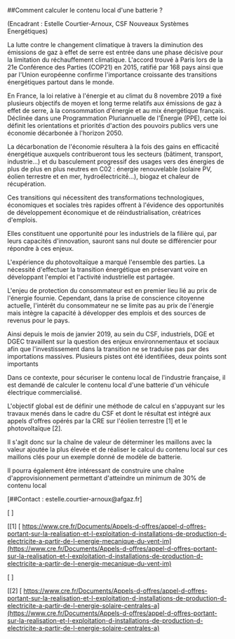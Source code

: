 ##Comment calculer le contenu local d\'une batterie ?

(Encadrant : Estelle Courtier-Arnoux, CSF Nouveaux Systèmes
Energétiques)

La lutte contre le changement climatique à travers la diminution des
émissions de gaz à effet de serre est entrée dans une phase décisive
pour la limitation du réchauffement climatique. L'accord trouvé à Paris
lors de la 21e Conférence des Parties (COP21) en 2015, ratifié par 168
pays ainsi que par l'Union européenne confirme l'importance croissante
des transitions énergétiques partout dans le monde.

En France, la loi relative à l'énergie et au climat du 8 novembre 2019 a
fixé plusieurs objectifs de moyen et long terme relatifs aux émissions
de gaz à effet de serre, à la consommation d'énergie et au mix
énergétique français. Déclinée dans une Programmation Pluriannuelle de
l'Énergie (PPE), cette loi définit les orientations et priorités
d'action des pouvoirs publics vers une économie décarbonée à l'horizon
2050.

La décarbonation de l'économie résultera à la fois des gains en
efficacité́ énergétique auxquels contribueront tous les secteurs
(bâtiment, transport, industrie...) et du basculement progressif des
usages vers des énergies de plus de plus en plus neutres en C02 :
énergie renouvelable (solaire PV, éolien terrestre et en mer,
hydroélectricité́...), biogaz et chaleur de récupération.

Ces transitions qui nécessitent des transformations technologiques,
économiques et sociales très rapides offrent à l'évidence des
opportunités de développement économique et de réindustrialisation,
créatrices d'emplois.

Elles constituent une opportunité pour les industriels de la filière
qui, par leurs capacités d'innovation, sauront sans nul doute se
différencier pour répondre à ces enjeux.

L'expérience du photovoltaïque a marqué l'ensemble des parties. La
nécessité d'effectuer la transition énergétique en préservant voire en
développant l'emploi et l'activité industrielle est partagée.

L\'enjeu de protection du consommateur est en premier lieu lié au prix
de l'énergie fournie. Cependant, dans la prise de conscience citoyenne
actuelle, l'intérêt du consommateur ne se limite pas au prix de
l'énergie mais intègre la capacité à développer des emplois et des
sources de revenus pour le pays.

Ainsi depuis le mois de janvier 2019, au sein du CSF, industriels, DGE
et DGEC travaillent sur la question des enjeux environnementaux et
sociaux afin que l'investissement dans la transition ne se traduise pas
par des importations massives. Plusieurs pistes ont été identifiées,
deux points sont importants

Dans ce contexte, pour sécuriser le contenu local de l'industrie
française, il est demandé de calculer le contenu local d\'une batterie
d\'un véhicule électrique commercialisé.

L'objectif global est de définir une méthode de calcul en s\'appuyant
sur les travaux menés dans le cadre du CSF et dont le résultat est
intégré aux appels d\'offres opérés par la CRE sur l\'éolien terrestre
\[1\] et le photovoltaïque \[2\].

Il s'agit donc sur la chaîne de valeur de déterminer les maillons avec
la valeur ajoutée la plus élevée et de réaliser le calcul du contenu
local sur ces maillons clés pour un exemple donné de modèle de batterie.

Il pourra également être intéressant de construire une chaîne
d'approvisionnement permettant d'atteindre un minimum de 30% de contenu
local

[##Contact : estelle.courtier-arnoux\@afgaz.fr]

[ ]

[\[1\] [
https://www.cre.fr/Documents/Appels-d-offres/appel-d-offres-portant-sur-la-realisation-et-l-exploitation-d-installations-de-production-d-electricite-a-partir-de-l-energie-mecanique-du-vent-im](https://www.cre.fr/Documents/Appels-d-offres/appel-d-offres-portant-sur-la-realisation-et-l-exploitation-d-installations-de-production-d-electricite-a-partir-de-l-energie-mecanique-du-vent-im)

[ ]

[\[2\] [
https://www.cre.fr/Documents/Appels-d-offres/appel-d-offres-portant-sur-la-realisation-et-l-exploitation-d-installations-de-production-d-electricite-a-partir-de-l-energie-solaire-centrales-a](https://www.cre.fr/Documents/Appels-d-offres/appel-d-offres-portant-sur-la-realisation-et-l-exploitation-d-installations-de-production-d-electricite-a-partir-de-l-energie-solaire-centrales-a)

